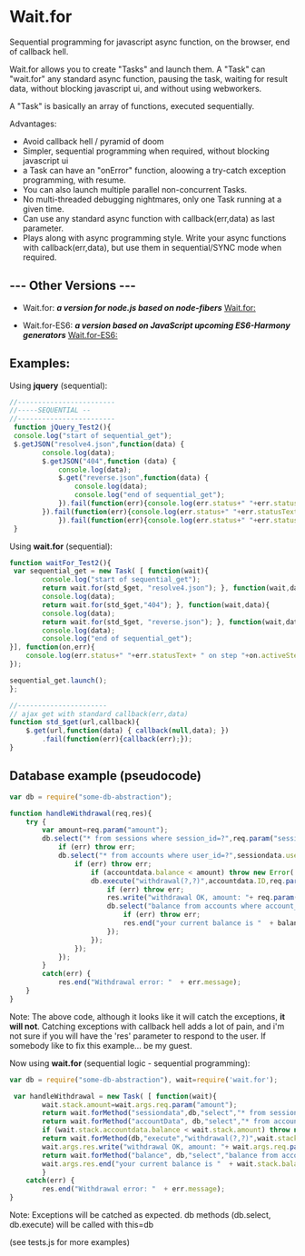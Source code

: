 Wait.for
========
Sequential programming for javascript async function, on the browser, end of callback hell.

Wait.for allows you to create "Tasks" and launch them.
A "Task" can "wait.for" any standard async function, pausing the task, waiting for result data,
without blocking javascript ui, and without using webworkers.

A "Task" is basically an array of functions, executed sequentially.

Advantages:
* Avoid callback hell / pyramid of doom
* Simpler, sequential programming when required, without blocking javascript ui
* a Task can have an "onError" function, aloowing a try-catch exception programming, with resume.
* You can also launch multiple parallel non-concurrent Tasks.
* No multi-threaded debugging nightmares, only one Task running at a given time.
* Can use any standard async function with callback(err,data) as last parameter.
* Plays along with async programming style. Write your async functions with callback(err,data), but use them in sequential/SYNC mode when required.

--- Other Versions ---
-
* Wait.for: ***a version for node.js based on node-fibers***
[Wait.for:](https://github.com/luciotato/waitfor)

* Wait.for-ES6: ***a version based on JavaScript upcoming ES6-Harmony generators***
[Wait.for-ES6:](https://github.com/luciotato/waitfor-ES6)

Examples:
-
Using **jquery** (sequential):
```javascript
//------------------------
//-----SEQUENTIAL --
//------------------------
 function jQuery_Test2(){
 console.log("start of sequential_get");
 $.getJSON("resolve4.json",function(data) {
		console.log(data);
		$.getJSON("404",function (data) {
			console.log(data);
			$.get("reverse.json",function(data) {
				console.log(data);
                console.log("end of sequential_get");
			}).fail(function(err){console.log(err.status+" "+err.statusText+' 3rd failed '+err.stack);});
		}).fail(function(err){console.log(err.status+" "+err.statusText+' 2nd failed '+err.stack);});
            }).fail(function(err){console.log(err.status+" "+err.statusText+' 1st failed '+err.stack);});
 }
```

Using **wait.for** (sequential):
```javascript
function waitFor_Test2(){
 var sequential_get = new Task( [ function(wait){
        console.log("start of sequential_get");
        return wait.for(std_$get, "resolve4.json"); }, function(wait,data){
        console.log(data);
        return wait.for(std_$get,"404"); }, function(wait,data){
        console.log(data);
        return wait.for(std_$get, "reverse.json"); }, function(wait,data){
        console.log(data);
        console.log("end of sequential_get");
}], function(on,err){
    console.log(err.status+" "+err.statusText+ " on step "+on.activeStep+ ", "+err.stack);
});

sequential_get.launch();
};

//----------------------
// ajax get with standard callback(err,data)
function std_$get(url,callback){
    $.get(url,function(data) { callback(null,data); })
        .fail(function(err){callback(err);});
}
```

Database example (pseudocode)
--
```javascript
var db = require("some-db-abstraction");

function handleWithdrawal(req,res){
	try {
		var amount=req.param("amount");
		db.select("* from sessions where session_id=?",req.param("session_id"),function(err,sessiondata) {
			if (err) throw err;
			db.select("* from accounts where user_id=?",sessiondata.user_ID),function(err,accountdata) {
				if (err) throw err;
					if (accountdata.balance < amount) throw new Error('insufficient funds');
					db.execute("withdrawal(?,?)",accountdata.ID,req.param("amount"), function(err,data) {
						if (err) throw err;
						res.write("withdrawal OK, amount: "+ req.param("amount"));
						db.select("balance from accounts where account_id=?", accountdata.ID,function(err,balance) {
							if (err) throw err;
							res.end("your current balance is "  + balance.amount);
						});
    				});
				});
			});
		}
		catch(err) {
			res.end("Withdrawal error: "  + err.message);
	}
}
```
Note: The above code, although it looks like it will catch the exceptions, **it will not**.
Catching exceptions with callback hell adds a lot of pain, and i'm not sure if you will have the 'res' parameter
to respond to the user. If somebody like to fix this example... be my guest.


Now using **wait.for** (sequential logic - sequential programming):
```javascript
var db = require("some-db-abstraction"), wait=require('wait.for');

 var handleWithdrawal = new Task( [ function(wait){
		wait.stack.amount=wait.args.req.param("amount");
		return wait.forMethod("sessiondata",db,"select","* from session where session_id=?",req.param("session_id"));},{function(wait){
		return wait.forMethod("accountData", db,"select","* from accounts where user_id=?",wait.stack.sessiondata.user_ID);},{function(wait){
		if (wait.stack.accountdata.balance < wait.stack.amount) throw new Error('insufficient funds');
		return wait.forMethod(db,"execute","withdrawal(?,?)",wait.stack.accountdata.ID, wait.args.req.param("amount"));},{function(wait){
		wait.args.res.write("withdrawal OK, amount: "+ wait.args.req.param("amount"));
		return wait.forMethod("balance", db,"select","balance from accounts where account_id=?", wait.stack.accountdata.ID);},{function(wait){
		wait.args.res.end("your current balance is "  + wait.stack.balance);
		}
	catch(err) {
		res.end("Withdrawal error: "  + err.message);
}
```


Note: Exceptions will be catched as expected.
db methods (db.select, db.execute) will be called with this=db

(see tests.js for more examples)

